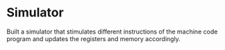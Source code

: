 # Simulator

Built a simulator that stimulates different instructions of the machine code program and updates the registers and memory accordingly.
